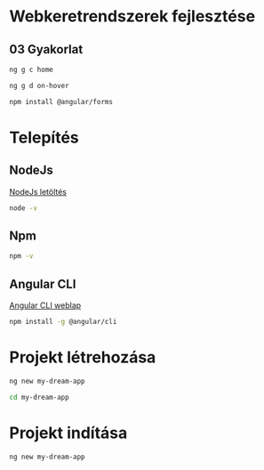 # Webkeretrendszerek fejlesztése

## 03 Gyakorlat
```bash
ng g c home
```
```bash
ng g d on-hover
```
```bash
npm install @angular/forms
```

# Telepítés

## NodeJs

<a href="https://nodejs.org" target="_blank">NodeJs letöltés</a>

```bash
node -v
```

## Npm

```bash
npm -v
```

## Angular CLI

<a href="https://cli.angular.io/" target="_blank">Angular CLI weblap</a>

```bash
npm install -g @angular/cli
```

# Projekt létrehozása

```bash
ng new my-dream-app
```

```bash
cd my-dream-app
```

# Projekt indítása

```bash
ng new my-dream-app
```
